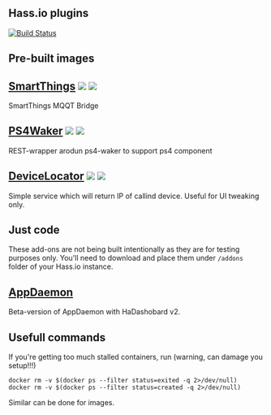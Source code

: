 ## Hass.io plugins

[![Build Status](https://travis-ci.org/vkorn/hassio-addons.svg?branch=master)](https://travis-ci.org/vkorn/hassio-addons)

## Pre-built images

## [SmartThings](https://github.com/vkorn/hassio-addons/tree/master/smartthings) [![](https://images.microbadger.com/badges/version/vkorn/armhf-smartthings.svg)](https://microbadger.com/images/vkorn/armhf-smartthings "Get your own version badge on microbadger.com") [![](https://images.microbadger.com/badges/image/vkorn/armhf-smartthings.svg)](https://microbadger.com/images/vkorn/armhf-smartthings "Get your own image badge on microbadger.com")

SmartThings MQQT Bridge

## [PS4Waker](https://github.com/vkorn/hassio-addons/tree/master/ps4waker) [![](https://images.microbadger.com/badges/version/vkorn/armhf-ps4waker.svg)](https://microbadger.com/images/vkorn/armhf-ps4waker "Get your own version badge on microbadger.com") [![](https://images.microbadger.com/badges/image/vkorn/armhf-ps4waker.svg)](https://microbadger.com/images/vkorn/armhf-ps4waker "Get your own image badge on microbadger.com")

REST-wrapper arodun ps4-waker to support ps4 component

## [DeviceLocator](https://github.com/vkorn/hassio-addons/tree/master/devicelocator) [![](https://images.microbadger.com/badges/version/vkorn/armhf-devicelocator.svg)](https://microbadger.com/images/vkorn/armhf-devicelocator "Get your own version badge on microbadger.com") [![](https://images.microbadger.com/badges/image/vkorn/armhf-devicelocator.svg)](https://microbadger.com/images/vkorn/armhf-devicelocator "Get your own image badge on microbadger.com")

Simple service which will return IP of callind device. Useful for UI tweaking only.

## Just code

These add-ons are not being built intentionally as they are for testing purposes only. You'll need to download and place them under `/addons` folder of your Hass.io instance. 

## [AppDaemon](https://github.com/vkorn/hassio-addons/tree/master/appdaemon)

Beta-version of AppDaemon with HaDashobard v2.

## Usefull commands

If you're getting too much stalled containers, run (warning, can damage you setup!!!)

```
docker rm -v $(docker ps --filter status=exited -q 2>/dev/null)
docker rm -v $(docker ps --filter status=created -q 2>/dev/null)
```
Similar can be done for images.
